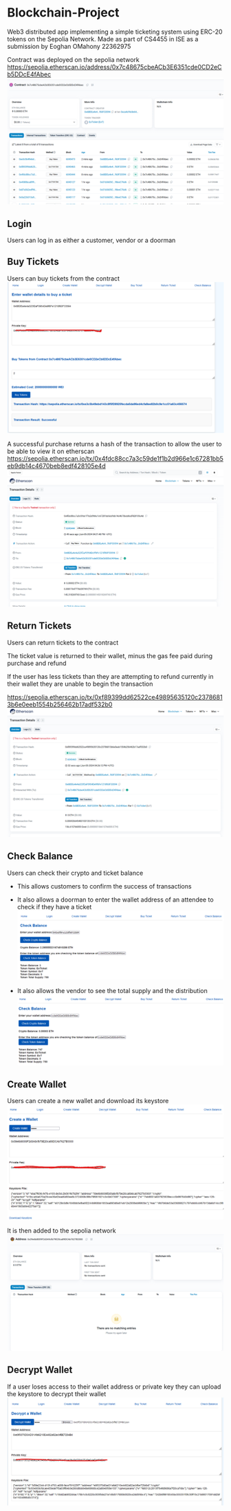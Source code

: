 # Blockchain-Project
Web3 distributed app implementing a simple ticketing system using ERC-20 tokens on the Sepolia Network. Made as part of CS4455 in ISE as a submission by Eoghan OMahony 22362975

Contract was deployed on the sepolia network https://sepolia.etherscan.io/address/0x7c48675cbeACb3E6351cde0CD2eCb5DDcE4fAbec
![alt text](./ReadmeAttachments/image-5.png)

## Login
Users can log in as either a customer, vendor or a doorman


## Buy Tickets
Users can buy tickets from the contract
![alt text](./ReadmeAttachments/image-2.png)

A successful purchase returns a hash of the transaction to allow the user to be able to view it on etherscan
https://sepolia.etherscan.io/tx/0x4fdc88cc7a3c59de1f1b2d966e1c67281bb5eb9db14c4670beb8edf428105e4d
![alt text](./ReadmeAttachments/image.png)

## Return Tickets
Users can return tickets to the contract

The ticket value is returned to their wallet, minus the gas fee paid during purchase and refund

If the user has less tickets than they are attempting to refund currently in their wallet they are unable to begin the transaction

https://sepolia.etherscan.io/tx/0xf89399dd62522ce49895635120c23786813b6e0eeb1554b256462b17adf532b0
![alt text](./ReadmeAttachments/image-1.png)


## Check Balance
Users can check their crypto and ticket balance
- This allows customers to confirm the success of transactions
- It also allows a doorman to enter the wallet address of an attendee to check if they have a ticket
![alt text](./ReadmeAttachments/image-4.png)

- It also allows the vendor to see the total supply and the distribution
![alt text](./ReadmeAttachments/image-3.png)

## Create Wallet
Users can create a new wallet and download its keystore
![alt text](./ReadmeAttachments/image-6.png)

It is then added to the sepolia network
![alt text](./ReadmeAttachments/image-7.png)

## Decrypt Wallet
If a user loses access to their wallet address or private key they can upload the keystore to decrypt their wallet
![alt text](./ReadmeAttachments/image-8.png)

